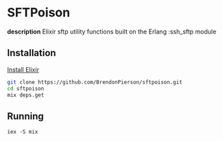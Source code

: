 # SFTPoison

**description**
Elixir sftp utility functions built on the Erlang :ssh_sftp module

## Installation
[Install Elixir](http://elixir-lang.org/install.html)

```sh
git clone https://github.com/BrendonPierson/sftpoison.git
cd sftpoison
mix deps.get
```

## Running
`iex -S mix`
